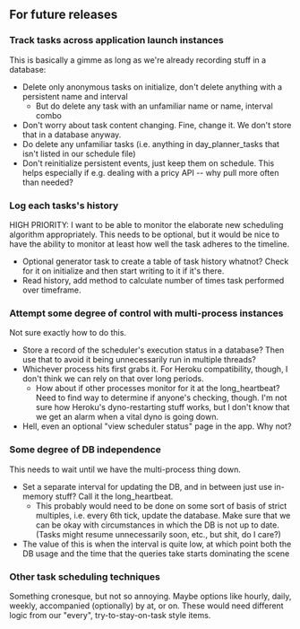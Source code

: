 ## For future releases ##

### Track tasks across application launch instances ###
This is basically a gimme as long as we're already recording stuff in a database:
* Delete only anonymous tasks on initialize, don't delete anything with a persistent name and interval
	* But do delete any task with an unfamiliar name or name, interval combo
* Don't worry about task content changing. Fine, change it. We don't store that in a database anyway.
* Do delete any unfamiliar tasks (i.e. anything in day_planner_tasks that isn't listed in our schedule file)
* Don't reinitialize persistent events, just keep them on schedule. This helps especially if e.g. dealing with a pricy API -- why pull more often than needed?

### Log each tasks's history ###
HIGH PRIORITY: I want to be able to monitor the elaborate new scheduling algorithm appropriately. This needs to be optional, but it would be nice to have the ability to monitor at least how well the task adheres to the timeline.
* Optional generator task to create a table of task history whatnot? Check for it on initialize and then start writing to it if it's there.
* Read history, add method to calculate number of times task performed over timeframe.

### Attempt some degree of control with multi-process instances ###
Not sure exactly how to do this.
* Store a record of the scheduler's execution status in a database? Then use that to avoid it being unnecessarily run in multiple threads?
* Whichever process hits first grabs it. For Heroku compatibility, though, I don't think we can rely on that over long periods.
	* How about if other processes monitor for it at the long_heartbeat? Need to find way to determine if anyone's checking, though. I'm not sure how Heroku's dyno-restarting stuff works, but I don't know that we get an alarm when a vital dyno is going down.
* Hell, even an optional "view scheduler status" page in the app. Why not?

### Some degree of DB independence ###
This needs to wait until we have the multi-process thing down.
* Set a separate interval for updating the DB, and in between just use in-memory stuff? Call it the long_heartbeat.
	* This probably would need to be done on some sort of basis of strict multiples, i.e. every 6th tick, update the database. Make sure that we can be okay with circumstances in which the DB is not up to date. (Tasks might resume unnecessarily soon, etc., but shit, do I care?)
* The value of this is when the interval is quite low, at which point both the DB usage and the time that the queries take starts dominating the scene

### Other task scheduling techniques ###
Something cronesque, but not so annoying. Maybe options like hourly, daily, weekly, accompanied (optionally) by at, or on. These would need different logic from our "every", try-to-stay-on-task style items.
